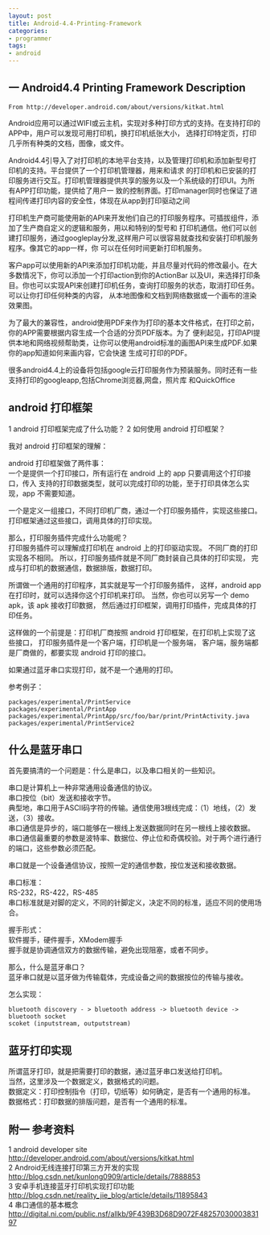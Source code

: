 ```yaml
---
layout: post
title: Android-4.4-Printing-Framework
categories:
- programmer
tags:
- android
---
```



##	一	Android4.4 Printing Framework Description

	From http://developer.android.com/about/versions/kitkat.html

Android应用可以通过WIFI或云主机，实现对多种打印方式的支持。在支持打印的APP中，用户可以发现可用打印机，换打印机纸张大小，
选择打印特定页，打印几乎所有种类的文档，图像，或文件。

Android4.4引导入了对打印机的本地平台支持，以及管理打印机和添加新型号打印机的支持。平台提供了一个打印机管理器，用来和请求
的打印机和已安装的打印服务进行交互。打印机管理器提供共享的服务以及一个系统级的打印UI。为所有APP打印功能，提供给了用户一
致的控制界面。打印manager同时也保证了进程间传递打印内容的安全性，体现在从app到打印驱动之间

打印机生产商可能使用新的API来开发他们自己的打印服务程序。可插拔组件，添加了生产商自定义的逻辑和服务，用以和特别的型号和
打印机通信。他们可以创建打印服务，通过googleplay分发,这样用户可以很容易就查找和安装打印机服务程序。像其它的app一样，你
可以在任何时间更新打印机服务。

客户app可以使用新的API来添加打印机功能，并且尽量对代码的修改最小。在大多数情况下，你可以添加一个打印action到你的ActionBar
以及UI，来选择打印条目。你也可以实现API来创建打印机任务，查询打印服务的状态，取消打印任务。可以让你打印任何种类的内容，
从本地图像和文档到网络数据或一个画布的渲染效果图。

为了最大的兼容性，android使用PDF来作为打印的基本文件格式，在打印之前，你的APP需要根据内容生成一个合适的分页PDF版本。为了
便利起见，打印API提供本地和网络视频帮助类，让你可以使用android标准的画图API来生成PDF.如果你的app知道如何来画内容，它会快速
生成可打印的PDF。

很多android4.4上的设备将包括google云打印服务作为预装服务。同时还有一些支持打印的googleapp,包括Chrome浏览器,网盘，照片库
和QuickOffice



##	android 打印框架

1	android 打印框架完成了什么功能？
2	如何使用 android 打印框架？

我对 android 打印框架的理解：		

android 打印框架做了两件事：	
一个是提供一个打印接口，所有运行在 android 上的 app 只要调用这个打印接口，传入
支持的打印数据类型，就可以完成打印的功能，至于打印具体怎么实现，app 不需要知道。

一个是定义一组接口，不同打印机厂商，通过一个打印服务插件，实现这些接口。
打印框架通过这些接口，调用具体的打印实现。

那么，打印服务插件完成什么功能呢？			
打印服务插件可以理解成打印机在 android 上的打印驱动实现。
不同厂商的打印实现各不相同。
所以，打印服务插件就是不同厂商封装自己具体的打印实现，
完成与打印机的数据通信，数据排版，数据打印。


所谓做一个通用的打印程序，其实就是写一个打印服务插件，
这样，android app 在打印时，就可以选择你这个打印机来打印。
当然，你也可以另写一个 demo apk，该 apk 接收打印数据，
然后通过打印框架，调用打印插件，完成具体的打印任务。

这样做的一个前提是：打印机厂商按照 android 打印框架，在打印机上实现了这些接口，
打印服务插件是一个客户端，打印机是一个服务端，
客户端，服务端都是厂商做的，都要实现 android 打印的接口。


如果通过蓝牙串口实现打印，就不是一个通用的打印。


参考例子：

	packages/experimental/PrintService
	packages/experimental/PrintApp
	packages/experimental/PrintApp/src/foo/bar/print/PrintActivity.java
	packages/experimental/PrintService2





##	什么是蓝牙串口

首先要搞清的一个问题是：什么是串口，以及串口相关的一些知识。		

串口是计算机上一种非常通用设备通信的协议。		
串口按位（bit）发送和接收字节。		
典型地，串口用于ASCII码字符的传输。通信使用3根线完成：（1）地线，（2）发送，（3）接收。		
串口通信是异步的，端口能够在一根线上发送数据同时在另一根线上接收数据。		
串口通信最重要的参数是波特率、数据位、停止位和奇偶校验。对于两个进行通行的端口，这些参数必须匹配。		

串口就是一个设备通信协议，按照一定的通信参数，按位发送和接收数据。	

串口标准：	
RS-232，RS-422，RS-485	
串口标准就是对脚的定义，不同的针脚定义，决定不同的标准，适应不同的使用场合。		

握手形式：	
软件握手，硬件握手，XModem握手		
握手就是协调通信双方的数据传输，避免出现阻塞，或者不同步。			


那么，什么是蓝牙串口？			
蓝牙串口就是以蓝牙做为传输载体，完成设备之间的数据按位的传输与接收。		

怎么实现：

	bluetooth discovery - > bluetooth address -> bluetooth device -> bluetooth socket
	scoket (inputstream, outputstream)



##	蓝牙打印实现
所谓蓝牙打印，就是把需要打印的数据，通过蓝牙串口发送给打印机。		
当然，这里涉及一个数据定义，数据格式的问题。		
数据定义：打印控制指令（打印，切纸等）如何确定，是否有一个通用的标准。		
数据格式：打印数据的排版问题，是否有一个通用的标准。				


	


##	附一	参考资料		
1	android developer site		
	http://developer.android.com/about/versions/kitkat.html			
2	Android无线连接打印第三方开发的实现		
	http://blog.csdn.net/kunlong0909/article/details/7888853		
3	安卓手机连接蓝牙打印机实现打印功能		
	http://blog.csdn.net/reality_jie_blog/article/details/11895843		
4	串口通信的基本概念		
	http://digital.ni.com/public.nsf/allkb/9F439B3D68D9072F4825703000383197		




